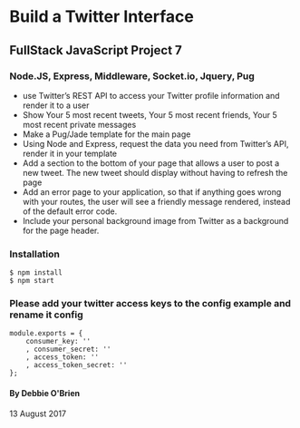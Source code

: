 # Build a Twitter Interface
## FullStack JavaScript Project 7
### Node.JS, Express, Middleware, Socket.io, Jquery, Pug


* use Twitter’s REST API to access your Twitter profile information and render it to a user
* Show Your 5 most recent tweets, Your 5 most recent friends, Your 5 most recent private messages
* Make a Pug/Jade template for the main page
* Using Node and Express, request the data you need from Twitter’s API, render it in your template
* Add a section to the bottom of your page that allows a user to post a new tweet. The new tweet should display without having to refresh the page
* Add an error page to your application, so that if anything goes wrong with your routes, the user will see a friendly message rendered, instead of the default error code.
* Include your personal background image from Twitter as a background for the page header.

### Installation

```
$ npm install
$ npm start
```
### Please add your twitter access keys to the config example and rename it config
```
module.exports = {
    consumer_key: ''
    , consumer_secret: ''
    , access_token: ''
    , access_token_secret: ''
};
```

#### By Debbie O'Brien
13 August 2017
